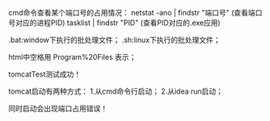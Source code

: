 cmd命令查看某个端口号的占用情况：
netstat -ano | findstr "端口号" (查看端口号对应的进程PID)
tasklist | findstr "PID" (查看PID对应的.exe应用)

.bat:window下执行的批处理文件；
.sh:linux下执行的批处理文件；

html中空格用  Program%20Files 表示；

<Context path="" docBase="test" debug="0" reloadable="true" /> 

tomcatTest测试成功！

tomcat启动有两种方式：
1.从cmd命令行启动；
2.从idea run启动；

同时启动会出现端口占用错误！